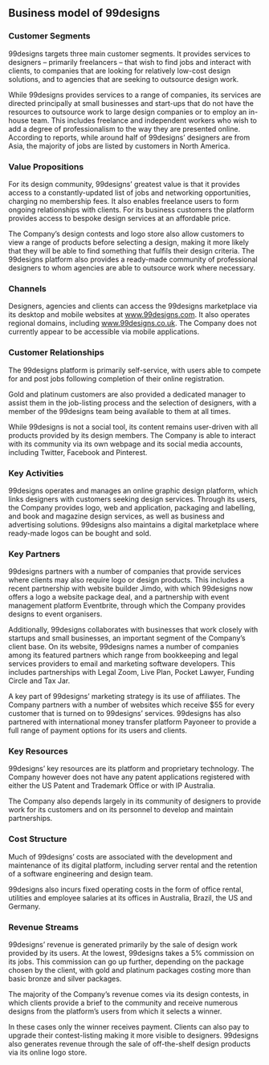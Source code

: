 Business model of 99designs
---------------------------

 ### Customer Segments

 99designs targets three main customer segments. It provides services to designers – primarily freelancers – that wish to find jobs and interact with clients, to companies that are looking for relatively low-cost design solutions, and to agencies that are seeking to outsource design work.

 While 99designs provides services to a range of companies, its services are directed principally at small businesses and start-ups that do not have the resources to outsource work to large design companies or to employ an in-house team. This includes freelance and independent workers who wish to add a degree of professionalism to the way they are presented online. According to reports, while around half of 99designs’ designers are from Asia, the majority of jobs are listed by customers in North America.

 ### Value Propositions

 For its design community, 99designs’ greatest value is that it provides access to a constantly-updated list of jobs and networking opportunities, charging no membership fees. It also enables freelance users to form ongoing relationships with clients. For its business customers the platform provides access to bespoke design services at an affordable price.

 The Company’s design contests and logo store also allow customers to view a range of products before selecting a design, making it more likely that they will be able to find something that fulfils their design criteria. The 99designs platform also provides a ready-made community of professional designers to whom agencies are able to outsource work where necessary.

 ### Channels

 Designers, agencies and clients can access the 99designs marketplace via its desktop and mobile websites at www.99designs.com. It also operates regional domains, including www.99designs.co.uk. The Company does not currently appear to be accessible via mobile applications.

 ### Customer Relationships

 The 99designs platform is primarily self-service, with users able to compete for and post jobs following completion of their online registration.

 Gold and platinum customers are also provided a dedicated manager to assist them in the job-listing process and the selection of designers, with a member of the 99designs team being available to them at all times.

 While 99designs is not a social tool, its content remains user-driven with all products provided by its design members. The Company is able to interact with its community via its own webpage and its social media accounts, including Twitter, Facebook and Pinterest.

 ### Key Activities

 99designs operates and manages an online graphic design platform, which links designers with customers seeking design services. Through its users, the Company provides logo, web and application, packaging and labelling, and book and magazine design services, as well as business and advertising solutions. 99designs also maintains a digital marketplace where ready-made logos can be bought and sold.

 ### Key Partners

 99designs partners with a number of companies that provide services where clients may also require logo or design products. This includes a recent partnership with website builder Jimdo, with which 99designs now offers a logo a website package deal, and a partnership with event management platform Eventbrite, through which the Company provides designs to event organisers.

 Additionally, 99designs collaborates with businesses that work closely with startups and small businesses, an important segment of the Company’s client base. On its website, 99designs names a number of companies among its featured partners which range from bookkeeping and legal services providers to email and marketing software developers. This includes partnerships with Legal Zoom, Live Plan, Pocket Lawyer, Funding Circle and Tax Jar.

 A key part of 99designs’ marketing strategy is its use of affiliates. The Company partners with a number of websites which receive $55 for every customer that is turned on to 99designs’ services. 99designs has also partnered with international money transfer platform Payoneer to provide a full range of payment options for its users and clients.

 ### Key Resources

 99designs’ key resources are its platform and proprietary technology. The Company however does not have any patent applications registered with either the US Patent and Trademark Office or with IP Australia.

 The Company also depends largely in its community of designers to provide work for its customers and on its personnel to develop and maintain partnerships.

 ### Cost Structure

 Much of 99designs’ costs are associated with the development and maintenance of its digital platform, including server rental and the retention of a software engineering and design team.

 99designs also incurs fixed operating costs in the form of office rental, utilities and employee salaries at its offices in Australia, Brazil, the US and Germany.

 ### Revenue Streams

 99designs’ revenue is generated primarily by the sale of design work provided by its users. At the lowest, 99designs takes a 5% commission on its jobs. This commission can go up further, depending on the package chosen by the client, with gold and platinum packages costing more than basic bronze and silver packages.

 The majority of the Company’s revenue comes via its design contests, in which clients provide a brief to the community and receive numerous designs from the platform’s users from which it selects a winner.

 In these cases only the winner receives payment. Clients can also pay to upgrade their contest-listing making it more visible to designers. 99designs also generates revenue through the sale of off-the-shelf design products via its online logo store.